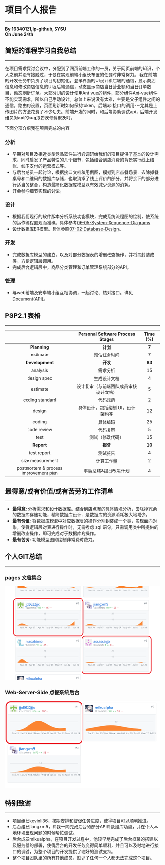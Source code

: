 # 项目个人报告
---
**By 16340121,lp-github, SYSU**  
**On June 24th**  

## 简短的课程学习自我总结
---
在项目需求探讨会议中，分配到了网页前端工作的一员，关于网页前端的知识，个人之前并没有接触过，于是在实现前端小组长布置的任务时非常努力。
我在前端的开发任务中负责了项目的初始化，登录界面的UI设计和后端的通信，显示商店信息和修改商店信息的UI及后端通信，动态显示商店当日营业额和当日订单数目，动态刷新订单。大部分UI的设计使用Ant vue的组件，部分组件Ant-vue组件不能实现需求，所以自己手动设计。总体上来说没有太难，主要是父子组件之间的通信，路由的设置，页面刷新时如何保持token，后端api接口的调用---尤其是上传图片的方法花费了不少功夫。前端开发的同时，和后端协助调试api，后端开发组员对api的bug报告反馈得很及时。

下面分项介绍我在项目完成的内容

### 分析
* 早期对项目及相近类型竞品软件进行的调研给我们的项目提供了基本的设计需求，同时启发了产品特性的几个细节，包括结合到店消费的背景实行线上结账、线下支付的运营模式等。
* 与后台成员一起讨论，根据接口文档和用例图，模拟到店点餐场景，去除掉餐桌号和二维码的数据库存储，也取消掉了线上评价的部分，并将余下的部分进行适当的整合，构造最简化数据库模型以有效减少资源的消耗。
* 开会参与细节实现的讨论。

### 设计
* 根据我们现行的软件版本分析系统功能模块，完成系统流程图的绘制，使系统的运作流程直观而准确。具体参考[06-05-System-Sequence-Diagrams](06-05-System-Sequence-Diagrams)
* 设计数据库ER模型。具体参照[07-02-Database-Design](07-02-Database-Design)。

### 开发
* 完成数据库模型的建立，以及对部分数据表的增删改查操作，并将其封装成类，方便逻辑层调用。
* 完成后台逻辑层中，商品分类管理和订单管理系统部分的API。

### 管理
* 与web前端及安卓端小组互相协调，一起讨论、核对接口。详见[Document(API)](Document(API))。

## PSP2.1 表格
---

|                                       |    Personal Software Process Stages    | Time (%) |
| :-----------------------------------: | :------------------------------------: | :------: |
|             **Planning**              |                **计划**                |  **7**   |
|               estimate                |              预估任务时间              |    7     |
|            **Development**            |                **开发**                |  **83**  |
|               analysis                |                需求分析                |    15    |
|              design spec              |              生成设计文档              |    4     |
|               estimate                | 设计复审（与前端团队成员审核设计文档） |    5     |
|            coding standard            |                代码规范                |    2     |
|                design                 |   具体设计，包括绘制 UI，设计架构等    |    12    |
|                coding                 |                具体编码                |    25    |
|              code review              |                代码复审                |    5     |
|                 test                  |            测试（修改代码）            |    15    |
|              **Report**               |                **报告**                |  **10**  |
|              test report              |                测试报告                |    4     |
|           size measurement            |               计算工作量               |    2     |
| postmortem & process improvement plan |         事后总结&提出改进计划          |    4     |

## 最得意/或有价值/或有苦劳的工作清单
---
* **最得意:** 分析需求和设计数据库。结合到店点餐的具体情境分析，去除掉冗余的数据库存储功能，精简数据库设计，是数据库的资源消耗极大地减少。
* **最有价值:** 将数据库模型中对应数据表的操作分别封装成一个类，实现面向对象，使得逻辑层对表进行操作时，无需考虑 sql 语句，只需调用类中所提供的增删改查操作，即可完成对于数据库的操作。
* **最有苦劳:** 功能模型图的绘制非常费时费力。


## 个人GIT总结
---
### pages 文档集合
![page](../pic/16340096-jjx8622jjx-Final-Report/page.png)

### Web-Server-Side 点餐系统后台
![server](../pic/16340096-jjx8622jjx-Final-Report/server.png)

## 特别致谢
---
* 项目组长kevinli36，按期安排和督促任务进度，使得项目可以顺利推进。
* 后台组长jiangxm9，和我一同完成后台的部分API和数据库功能，并在个人本地环境出现问题的时候帮忙调试。
* 后台成员mikualpha，在项目开发过程中，他较早地完成了后台框架的搭建以及服务器的部署，使得后台的开发任务变得简单顺利，并且可以及时地进行接口的调试，为整个项目的开发提供了较好的测试支持。
* 整个项目团队里的所有其他成员，缺少了任何一个人都无法完成这个项目。
